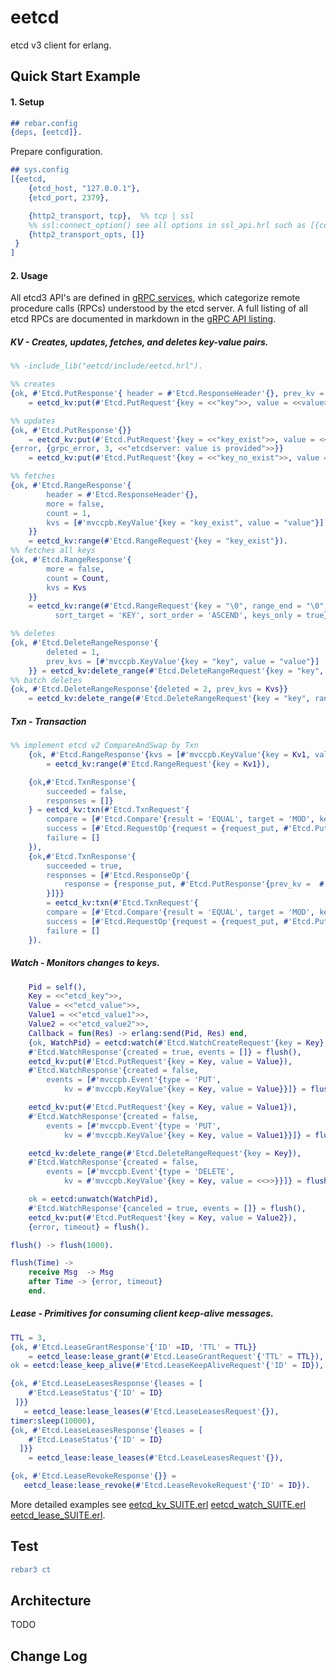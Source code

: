 eetcd
=====

etcd v3 client for erlang.

Quick Start Example
-----
#### 1. Setup
```erlang
## rebar.config
{deps, [eetcd]}.

```
Prepare configuration.

```erlang
## sys.config
[{eetcd,
    {etcd_host, "127.0.0.1"},
    {etcd_port, 2379},

    {http2_transport, tcp},  %% tcp | ssl
    %% ssl:connect_option() see all options in ssl_api.hrl such as [{certfile, Certfile}, {keyfile, Keyfile}] or [{cert, Cert}, {key, Key}]
    {http2_transport_opts, []}
 }
]
```
#### 2. Usage
All etcd3 API's are defined in [gRPC services](https://github.com/etcd-io/etcd/blob/master/etcdserver/etcdserverpb/rpc.proto), which categorize remote procedure calls (RPCs) understood by the etcd server.
A full listing of all etcd RPCs are documented in markdown in the [gRPC API listing](https://github.com/etcd-io/etcd/blob/master/Documentation/dev-guide/api_reference_v3.md).

##### KV - Creates, updates, fetches, and deletes key-value pairs.
```erlang
%% -include_lib("eetcd/include/eetcd.hrl").

%% creates
{ok, #'Etcd.PutResponse'{ header = #'Etcd.ResponseHeader'{}, prev_kv = undefined}}
    = eetcd_kv:put(#'Etcd.PutRequest'{key = <<"key">>, value = <<value>>}).

%% updates
{ok, #'Etcd.PutResponse'{}}
    = eetcd_kv:put(#'Etcd.PutRequest'{key = <<"key_exist">>, value = <<"new_value">>, ignore_value = true}).
{error, {grpc_error, 3, <<"etcdserver: value is provided">>}}
    = eetcd_kv:put(#'Etcd.PutRequest'{key = <<"key_no_exist">>, value = <<"new_value">>, ignore_value = true}).

%% fetches
{ok, #'Etcd.RangeResponse'{
        header = #'Etcd.ResponseHeader'{},
        more = false,
        count = 1,
        kvs = [#'mvccpb.KeyValue'{key = "key_exist", value = "value"}]
    }}
    = eetcd_kv:range(#'Etcd.RangeRequest'{key = "key_exist"}).
%% fetches all keys
{ok, #'Etcd.RangeResponse'{
        more = false,
        count = Count,
        kvs = Kvs
    }}
    = eetcd_kv:range(#'Etcd.RangeRequest'{key = "\0", range_end = "\0",
          sort_target = 'KEY', sort_order = 'ASCEND', keys_only = true}).

%% deletes
{ok, #'Etcd.DeleteRangeResponse'{
        deleted = 1,
        prev_kvs = [#'mvccpb.KeyValue'{key = "key", value = "value"}]
    }} = eetcd_kv:delete_range(#'Etcd.DeleteRangeRequest'{key = "key", prev_kv = true}).
%% batch deletes
{ok, #'Etcd.DeleteRangeResponse'{deleted = 2, prev_kvs = Kvs}}
    = eetcd_kv:delete_range(#'Etcd.DeleteRangeRequest'{key = "key", range_end = "\0", prev_kv = true}).

```

##### Txn - Transaction

```erlang
%% implement etcd v2 CompareAndSwap by Txn
    {ok, #'Etcd.RangeResponse'{kvs = [#'mvccpb.KeyValue'{key = Kv1, value = Vv1, mod_revision = ModRevision}]}}
        = eetcd_kv:range(#'Etcd.RangeRequest'{key = Kv1}),

    {ok,#'Etcd.TxnResponse'{
        succeeded = false,
        responses = []}
    } = eetcd_kv:txn(#'Etcd.TxnRequest'{
        compare = [#'Etcd.Compare'{result = 'EQUAL', target = 'MOD', key = Kv1, target_union = {mod_revision, ModRevision - 1}}],
        success = [#'Etcd.RequestOp'{request = {request_put, #'Etcd.PutRequest'{key = Kv1, value = Vv4, prev_kv = true}}}],
        failure = []
    }),
    {ok,#'Etcd.TxnResponse'{
        succeeded = true,
        responses = [#'Etcd.ResponseOp'{
            response = {response_put, #'Etcd.PutResponse'{prev_kv =  #'mvccpb.KeyValue'{key = Kv1, value = Vv1}}}
        }]}}
        = eetcd_kv:txn(#'Etcd.TxnRequest'{
        compare = [#'Etcd.Compare'{result = 'EQUAL', target = 'MOD', key = Kv1, target_union = {mod_revision, ModRevision}}],
        success = [#'Etcd.RequestOp'{request = {request_put, #'Etcd.PutRequest'{key = Kv1, value = Vv4, prev_kv = true}}}],
        failure = []
    }).
```

##### Watch - Monitors changes to keys.

```erlang
    Pid = self(),
    Key = <<"etcd_key">>,
    Value = <<"etcd_value">>,
    Value1 = <<"etcd_value1">>,
    Value2 = <<"etcd_value2">>,
    Callback = fun(Res) -> erlang:send(Pid, Res) end,
    {ok, WatchPid} = eetcd:watch(#'Etcd.WatchCreateRequest'{key = Key}, Callback),
    #'Etcd.WatchResponse'{created = true, events = []} = flush(),
    eetcd_kv:put(#'Etcd.PutRequest'{key = Key, value = Value}),
    #'Etcd.WatchResponse'{created = false,
        events = [#'mvccpb.Event'{type = 'PUT',
            kv = #'mvccpb.KeyValue'{key = Key, value = Value}}]} = flush(),

    eetcd_kv:put(#'Etcd.PutRequest'{key = Key, value = Value1}),
    #'Etcd.WatchResponse'{created = false,
        events = [#'mvccpb.Event'{type = 'PUT',
            kv = #'mvccpb.KeyValue'{key = Key, value = Value1}}]} = flush(),

    eetcd_kv:delete_range(#'Etcd.DeleteRangeRequest'{key = Key}),
    #'Etcd.WatchResponse'{created = false,
        events = [#'mvccpb.Event'{type = 'DELETE',
            kv = #'mvccpb.KeyValue'{key = Key, value = <<>>}}]} = flush(),

    ok = eetcd:unwatch(WatchPid),
    #'Etcd.WatchResponse'{canceled = true, events = []} = flush(),
    eetcd_kv:put(#'Etcd.PutRequest'{key = Key, value = Value2}),
    {error, timeout} = flush().

flush() -> flush(1000).

flush(Time) ->
    receive Msg  -> Msg
    after Time -> {error, timeout}
    end.

```

##### Lease - Primitives for consuming client keep-alive messages.
```erlang
TTL = 3,
{ok, #'Etcd.LeaseGrantResponse'{'ID' =ID, 'TTL' = TTL}}
    = eetcd_lease:lease_grant(#'Etcd.LeaseGrantRequest'{'TTL' = TTL}),
ok = eetcd:lease_keep_alive(#'Etcd.LeaseKeepAliveRequest'{'ID' = ID}),

{ok, #'Etcd.LeaseLeasesResponse'{leases = [
    #'Etcd.LeaseStatus'{'ID' = ID}
 ]}}
   = eetcd_lease:lease_leases(#'Etcd.LeaseLeasesRequest'{}),
timer:sleep(10000),
{ok, #'Etcd.LeaseLeasesResponse'{leases = [
    #'Etcd.LeaseStatus'{'ID' = ID}
  ]}}
    = eetcd_lease:lease_leases(#'Etcd.LeaseLeasesRequest'{}),

{ok, #'Etcd.LeaseRevokeResponse'{}} =
   eetcd_lease:lease_revoke(#'Etcd.LeaseRevokeRequest'{'ID' = ID}).

```
More detailed examples see [eetcd_kv_SUITE.erl](https://github.com/zhongwencool/eetcd/blob/master/test/eetcd_kv_SUITE.erl)  [eetcd_watch_SUITE.erl](https://github.com/zhongwencool/eetcd/blob/master/test/eetcd_watch_SUITE.erl)  [eetcd_lease_SUITE.erl](https://github.com/zhongwencool/eetcd/blob/master/test/eetcd_lease_SUITE.erl).


Test
-----

```erlang
rebar3 ct
```

Architecture
-----
TODO

Change Log
-----
